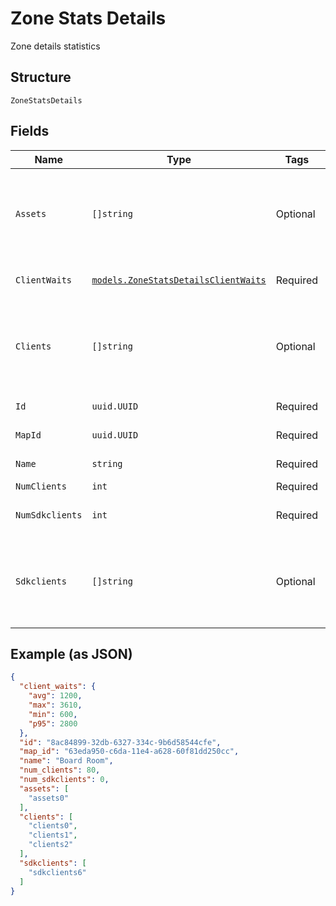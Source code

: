 
# Zone Stats Details

Zone details statistics

## Structure

`ZoneStatsDetails`

## Fields

| Name | Type | Tags | Description |
|  --- | --- | --- | --- |
| `Assets` | `[]string` | Optional | list of ble assets currently in the zone and when they entered |
| `ClientWaits` | [`models.ZoneStatsDetailsClientWaits`](../../doc/models/zone-stats-details-client-waits.md) | Required | client wait time right now |
| `Clients` | `[]string` | Optional | list of clients currently in the zone and when they entered |
| `Id` | `uuid.UUID` | Required | id of the zone |
| `MapId` | `uuid.UUID` | Required | map_id of the zone |
| `Name` | `string` | Required | name of the zone |
| `NumClients` | `int` | Required | - |
| `NumSdkclients` | `int` | Required | sdkclient wait time right now |
| `Sdkclients` | `[]string` | Optional | list of sdkclients currently in the zone and when they entered |

## Example (as JSON)

```json
{
  "client_waits": {
    "avg": 1200,
    "max": 3610,
    "min": 600,
    "p95": 2800
  },
  "id": "8ac84899-32db-6327-334c-9b6d58544cfe",
  "map_id": "63eda950-c6da-11e4-a628-60f81dd250cc",
  "name": "Board Room",
  "num_clients": 80,
  "num_sdkclients": 0,
  "assets": [
    "assets0"
  ],
  "clients": [
    "clients0",
    "clients1",
    "clients2"
  ],
  "sdkclients": [
    "sdkclients6"
  ]
}
```

